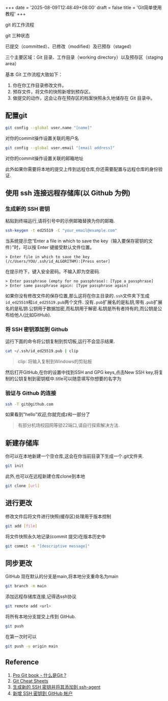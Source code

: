 +++
date = '2025-08-09T12:48:49+08:00'
draft = false
title = 'Git简单使用教程'
+++

git 的工作流程

git 三种状态

已提交（committed）、已修改（modified）及已预存（staged）

三个主要区域：Git 目录、工作目录（working directory）以及预存区（staging area）

基本 Git 工作流程大致如下：

  1. 你在你工作目录修改文件。
  2. 预存文件，将文件的快照新增到预存区。
  1. 做提交的动作，这会让存在预存区的档案快照永久地储存在 Git 目录中。


## 配置git

```sh
git config --global user.name "[name]"
```

对你的commit操作设置关联的用户名

```sh
git config --global user.email "[email address]"
```

对你的commit操作设置关联的邮箱地址

此外如果你需要将本地的提交上传到远程仓库,你还需要配置与远程仓库的身份验证.

## 使用 ssh 连接远程存储库(以 Github 为例)

### 生成新的 SSH 密钥

粘贴到终端运行,请将引号中的示例邮箱替换为你的邮箱.

```sh
ssh-keygen -t ed25519 -C "your_email@example.com"
```

当系统提示您“Enter a file in which to save the key（输入要保存密钥的文件）”时，可以按 Enter 键接受默认文件位置。

```
> Enter file in which to save the key (/c/Users/YOU/.ssh/id_ALGORITHM):[Press enter]
```

在提示符下，键入安全密码。不输入即为空密码.

```
> Enter passphrase (empty for no passphrase): [Type a passphrase]
> Enter same passphrase again: [Type passphrase again]
```

如果你没有修改文件的保存位置,那么这将在你主目录的`.ssh`文件夹下生成`id_ed25519`和`id_ed25519.pub`两个文件.
没有`.pub`扩展名的是私钥,带有`.pub`扩展名的是私钥.公钥用于数据加密,而私钥用于解密.私钥是所有者持有的,而公钥是公布给他人(比如GitHub).

### 将 SSH 密钥添加到 Github

运行下面的命令将公钥复制到剪切板,运行不会显示结果.

```sh
cat ~/.ssh/id_ed25519.pub | clip
```

> clip: 将输入复制到Windows的剪贴板

然后打开GitHub,在你的设置中找到SSH and GPG keys,点击New SSH key,将复制的公钥复制到密钥框中.title可以随意填写你想要的名字为

### 验证与 Github 的连接

```sh
ssh -T git@github.com
```
 如果看到"hello"欢迎,你就完成z和一部分了

 > 有部分机场校园网等锁22端口,请自行探索解决方法.


## 新建存储库

你可以在本地新建一个空仓库,这会在你当前目录下生成一个.git文件夹.

```sh
git init
```

此外,也可以在远程新建仓库clone到本地

```sh
git clone [url]
```

## 进行更改

修改文件后将文件进行快照(缓存区)处理用于版本控制

```sh
git add [file]
```

将文件快照永久地记录(commit 提交)在版本历史中

```sh
git commit -m "[descriptive message]"
```

## 同步更改

GitHub 现在默认的分支是main,将本地分支重命名为main

```sh
git branch -m main
```
添加远程存储库连接,记得选ssh协议

```sh
git remote add <url>
```

将所有本地分支提交上传到 GitHub.

```sh
git push
```

在第一次时可以
```sh
git push -u origin main
```

## Reference

1. [Pro Git book - 什么是Git ?](https://git-scm.com/book/zh/v2/%e8%b5%b7%e6%ad%a5-Git-%e6%98%af%e4%bb%80%e4%b9%88%ef%bc%9f)
2. [Git Cheat Sheets](https://training.github.com/downloads/zh_CN/github-git-cheat-sheet/)
3. [生成新的 SSH 密钥并将其添加到 ssh-agent](https://docs.github.com/zh/authentication/connecting-to-github-with-ssh/generating-a-new-ssh-key-and-adding-it-to-the-ssh-agent)
4. [新增 SSH 密钥到 GitHub 帐户](https://docs.github.com/zh/authentication/connecting-to-github-with-ssh/adding-a-new-ssh-key-to-your-github-account)
